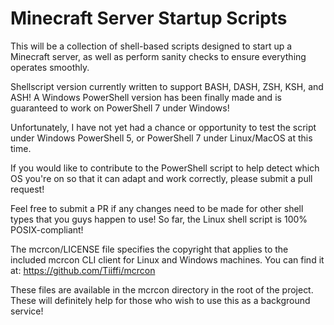 # Minecraft Server Startup Scripts

This will be a collection of shell-based scripts designed to start up a Minecraft server, as well as perform sanity checks to ensure everything operates smoothly.

Shellscript version currently written to support BASH, DASH, ZSH, KSH, and ASH! A Windows PowerShell version has been finally made and is guaranteed to work on PowerShell 7 under Windows!

Unfortunately, I have not yet had a chance or opportunity to test the script under Windows PowerShell 5, or PowerShell 7 under Linux/MacOS at this time.

If you would like to contribute to the PowerShell script to help detect which OS you're on so that it can adapt and work correctly, please submit a pull request!

Feel free to submit a PR if any changes need to be made for other shell types that you guys happen to use! So far, the Linux shell script is 100% POSIX-compliant!

The mcrcon/LICENSE file specifies the copyright that applies to the included mcrcon CLI client for Linux and Windows machines. You can find it at: https://github.com/Tiiffi/mcrcon

These files are available in the mcrcon directory in the root of the project. These will definitely help for those who wish to use this as a background service!
